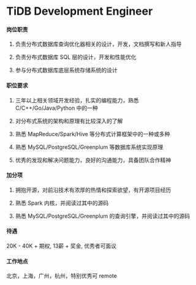 # TiDB Development Engineer

#### 岗位职责

1. 负责分布式数据库查询优化器相关的设计，开发，文档撰写和新人指导

2. 负责分布式数据库 SQL 层的设计，开发和性能优化

3. 参与分布式数据库底层系统存储系统的设计

#### 职位要求

1. 三年以上相关领域开发经验，扎实的编程能力，熟悉 C/C++/Go/Java/Python 中的一种

2. 对分布式系统的架构和原理有比较深入的了解

3. 熟悉 MapReduce/Spark/Hive 等分布式计算框架中的一种或多种

4. 熟悉 MySQL/PostgreSQL/Greenplum 等数据库系统实现原理

5. 优秀的发现和解决问题能力，良好的沟通能力，具备团队合作精神

#### 加分项

1. 拥抱开源，对前沿技术有浓厚的热情和探索欲望，有开源项目经历

2. 熟悉 Spark 内核，并阅读过其中的源码

3. 熟悉 MySQL/PostgreSQL/Greenplum 的查询引擎，并阅读过其中的源码

#### 待遇

20K - 40K + 期权, 13薪 + 奖金, 优秀者可面议

#### 工作地点

北京，上海，广州，杭州，特别优秀可 remote
